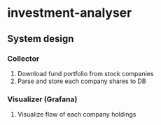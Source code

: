 # investment-analyser
## System design
### Collector
1. Download fund portfolio from stock companies
2. Parse and store each company shares to DB

### Visualizer (Grafana)
1. Visualize flow of each company holdings
